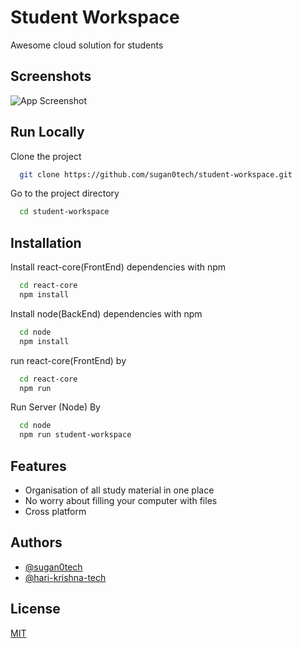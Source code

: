 
# Student Workspace

Awesome cloud solution for students


## Screenshots

![App Screenshot](student-workspace/Student-workspace-demo.png)


## Run Locally

Clone the project

```bash
  git clone https://github.com/sugan0tech/student-workspace.git
```

Go to the project directory

```bash
  cd student-workspace
```

## Installation

Install react-core(FrontEnd) dependencies with npm

```bash
  cd react-core
  npm install 
```



Install node(BackEnd) dependencies with npm

```bash
  cd node
  npm install 
```

run react-core(FrontEnd) by

```bash
  cd react-core
  npm run
```

Run Server (Node) By

```bash
  cd node
  npm run student-workspace
```

## Features

- Organisation of all study material in one place
- No worry about filling your computer with files
- Cross platform



## Authors

- [@sugan0tech](https://github.com/sugan0tech)
- [@hari-krishna-tech](https://www.github.com/hari-krishna-tech)



## License

[MIT](https://choosealicense.com/licenses/mit/)

